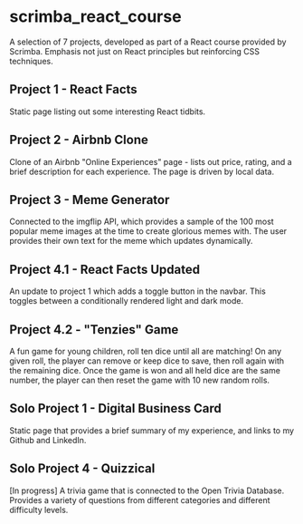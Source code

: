 # scrimba_react_course
A selection of 7 projects, developed as part of a React course provided by Scrimba. Emphasis not just on React principles but reinforcing CSS techniques.

## Project 1 - React Facts
Static page listing out some interesting React tidbits.
## Project 2 - Airbnb Clone
Clone of an Airbnb "Online Experiences" page - lists out price, rating, and a brief description for each experience. The page is driven by local data.
## Project 3 - Meme Generator
Connected to the imgflip API, which provides a sample of the 100 most popular meme images at the time to create glorious memes with. The user provides their own text for the meme which updates dynamically.
## Project 4.1 - React Facts Updated
An update to project 1 which adds a toggle button in the navbar. This toggles between a conditionally rendered light and dark mode.
## Project 4.2 - "Tenzies" Game
A fun game for young children, roll ten dice until all are matching!
On any given roll, the player can remove or keep dice to save, then roll again with the remaining dice. Once the game is won and all held dice are the same number, the player can then reset the game with 10 new random rolls.
## Solo Project 1 - Digital Business Card
Static page that provides a brief summary of my experience, and links to my Github and LinkedIn.
## Solo Project 4 - Quizzical
\[In progress\] A trivia game that is connected to the Open Trivia Database. Provides a variety of questions from different categories and different difficulty levels.
